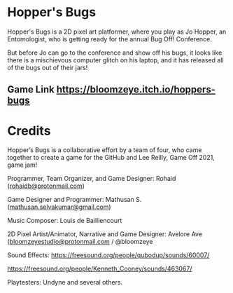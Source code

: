 # Hopper's Bugs
Hopper's Bugs is a 2D pixel art platformer, where you play as Jo Hopper, an Entomologist, who is getting ready for the annual Bug Off! Conference. 

But before Jo can go to the conference and show off his bugs, it looks like there is a mischievous computer glitch on his laptop, and it has released all of the bugs out of their jars! 

## Game Link https://bloomzeye.itch.io/hoppers-bugs

# Credits
Hopper’s Bugs is a collaborative effort by a team of four, who came together to create a game for the GitHub and Lee Reilly, Game Off 2021, game jam!

Programmer, Team Organizer, and Game Designer: Rohaid (rohaidb@protonmail.com)

Game Designer and Programmer: Mathusan S. (mathusan.selvakumar@gmail.com)

Music Composer: Louis de Bailliencourt

2D Pixel Artist/Animator, Narrative and Game Designer: Avelore Ave (bloomzeyestudio@protonmail.com / @bloomzeye

Sound Effects:
https://freesound.org/people/qubodup/sounds/60007/

https://freesound.org/people/Kenneth_Cooney/sounds/463067/

Playtesters: Undyne and several others.
